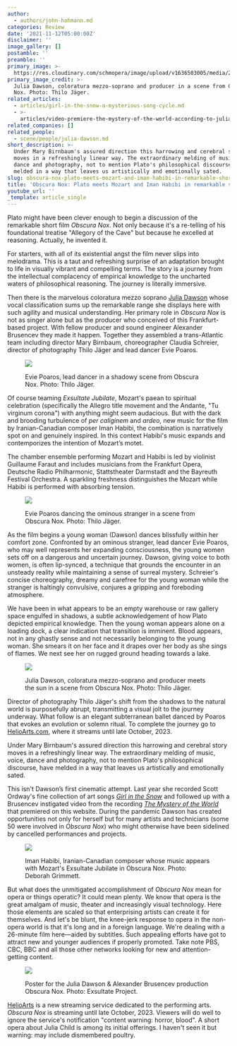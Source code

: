 ```yaml
---
author:
  - authors/john-hohmann.md
categories: Review
date: '2021-11-12T05:00:00Z'
disclaimer: ''
image_gallery: []
postamble: ''
preamble: ''
primary_image: >-
  https://res.cloudinary.com/schmopera/image/upload/v1636503005/media/2021/11/sqObscuraNox_ivrojz.jpg
primary_image_credit: >-
  Julia Dawson, coloratura mezzo-soprano and producer in a scene from Obscura
  Nox. Photo: Thilo Jäger.
related_articles:
  - articles/girl-in-the-snow-a-mysterious-song-cycle.md
  - >-
    articles/video-premiere-the-mystery-of-the-world-according-to-julia-dawson.md
related_companies: []
related_people:
  - scene/people/julia-dawson.md
short_description: >-
  Under Mary Birnbaum's assured direction this harrowing and cerebral story
  moves in a refreshingly linear way. The extraordinary melding of music, voice,
  dance and photography, not to mention Plato's philosophical discourse, have
  melded in a way that leaves us artistically and emotionally sated.
slug: obscura-nox-plato-meets-mozart-and-iman-habibi-in-remarkable-short-film
title: 'Obscura Nox: Plato meets Mozart and Iman Habibi in remarkable short film'
youtube_url: ''
_template: article_single
---
```


Plato might have been clever enough to begin a discussion of the remarkable short film _Obscura Nox_. Not only because it's a re-telling of his foundational treatise "Allegory of the Cave" but because he excelled at reasoning. Actually, he invented it.

For starters, with all of its existential angst the film never slips into melodrama. This is a taut and refreshing surprise of an adaptation brought to life in visually vibrant and compelling terms. The story is a journey from the intellectual complacency of empirical knowledge to the uncharted waters of philosophical reasoning. The journey is literally immersive.

Then there is the marvelous coloratura mezzo soprano [Julia Dawson](/scene/people/julia-dawson/) whose vocal classification sums up the remarkable range she displays here with such agility and musical understanding. Her primary role in _Obscura Nox_ is not as singer alone but as the producer who conceived of this Frankfurt-based project. With fellow producer and sound engineer Alexander Brusencev they made it happen. Together they assembled a trans-Atlantic team including director Mary Birnbaum, choreographer Claudia Schreier, director of photography Thilo Jäger and lead dancer Evie Poaros.

<figure data-type="image">

![](https://res.cloudinary.com/schmopera/image/upload/v1636503063/media/2021/11/ObscuraNox_2_sflznh.jpg)

<figcaption>Evie Poaros, lead dancer in a shadowy scene from Obscura Nox. Photo: Thilo Jäger.</figcaption>  
</figure>

Of course teaming _Exsultate Jubilate_, Mozart's paean to spiritual celebration (specifically the Allegro title movement and the Andante, "Tu virginum corona") with anything might seem audacious. But with the dark and brooding turbulence of _per caliginem_ and _ardeo_, new music for the film by Iranian-Canadian composer Iman Habibi, the combination is narratively spot on and genuinely inspired. In this context Habibi's music expands and contemporizes the intention of Mozart’s motet.

The chamber ensemble performing Mozart and Habibi is led by violinist Guillaume Faraut and includes musicians from the Frankfurt Opera, Deutsche Radio Philharmonic, Stattstheater Darmstadt and the Bayreuth Festival Orchestra. A sparkling freshness distinguishes the Mozart while Habibi is performed with absorbing tension.

<figure data-type="image">

![](https://res.cloudinary.com/schmopera/image/upload/v1636503082/media/2021/11/ObscuraNox_3_cdfmmj.jpg)

<figcaption>Evie Poaros dancing the ominous stranger in a scene from Obscura Nox. Photo: Thilo Jäger.</figcaption>  
</figure>

As the film begins a young woman (Dawson) dances blissfully within her comfort zone. Confronted by an ominous stranger, lead dancer Evie Poaros, who may well represents her expanding consciousness, the young women sets off on a dangerous and uncertain journey. Dawson, giving voice to both women, is often lip-synced, a technique that grounds the encounter in an unsteady reality while maintaining a sense of surreal mystery. Schreier's concise choreography, dreamy and carefree for the young woman while the stranger is haltingly convulsive, conjures a gripping and foreboding atmosphere.

We have been in what appears to be an empty warehouse or raw gallery space engulfed in shadows, a subtle acknowledgement of how Plato depicted empirical knowledge. Then the young woman appears alone on a loading dock, a clear indication that transition is imminent. Blood appears, not in any ghastly sense and not necessarily belonging to the young woman. She smears it on her face and it drapes over her body as she sings of flames. We next see her on rugged ground heading towards a lake.

<figure data-type="image">

![](https://res.cloudinary.com/schmopera/image/upload/v1636503125/media/2021/11/ObscuraNox_4_mlbozw.jpg)

<figcaption>Julia Dawson, coloratura mezzo-soprano and producer meets the sun in a scene from Obscura Nox. Photo: Thilo Jäger.</figcaption>  
</figure>

Director of photography Thilo Jäger's shift from the shadows to the natural world is purposefully abrupt, transmitting a visual jolt to the journey underway. What follow is an elegant subterranean ballet danced by Poaros that evokes an evolution or solemn ritual. To complete the journey go to [HelioArts.com](https://helioarts.com/), where it streams until late October, 2023.

Under Mary Birnbaum's assured direction this harrowing and cerebral story moves in a refreshingly linear way. The extraordinary melding of music, voice, dance and photography, not to mention Plato's philosophical discourse, have melded in a way that leaves us artistically and emotionally sated.

This isn't Dawson’s first cinematic attempt. Last year she recorded Scott Ordway's fine collection of art songs [_Girl in the Snow_](/girl-in-the-snow-a-mysterious-song-cycle/) and followed up with a Brusencev instigated video from the recording [_The Mystery of the World_](/video-premiere-the-mystery-of-the-world-according-to-julia-dawson/) that premiered on this website. During the pandemic Dawson has created opportunities not only for herself but for many artists and technicians (some 50 were involved in _Obscura Nox_) who might otherwise have been sidelined by cancelled performances and projects.

<figure data-type="image">

![](https://res.cloudinary.com/schmopera/image/upload/v1636503153/media/2021/11/ObscuraNox_5_pulth7.jpg)

<figcaption>Iman Habibi, Iranian-Canadian composer whose music appears with Mozart's Exsultate Jubilate in Obscura Nox. Photo: Deborah Grimmett.</figcaption>  
</figure>

But what does the unmitigated accomplishment of _Obscura Nox_ mean for opera or things operatic? It could mean plenty. We know that opera is the great amalgam of music, theater and increasingly visual technology. Here those elements are scaled so that enterprising artists can create it for themselves. And let's be blunt, the knee-jerk response to opera in the non-opera world is that it's long and in a foreign language. We're dealing with a 26-minute film here—aided by subtitles. Such appealing efforts have got to attract new and younger audiences if properly promoted. Take note PBS, CBC, BBC and all those other networks looking for new and attention-getting content.

<figure data-type="image">

![](https://res.cloudinary.com/schmopera/image/upload/v1636503161/media/2021/11/ObscuraNox_Poster_mbchmb.jpg)

<figcaption>Poster for the Julia Dawson & Alexander Brusencev production Obscura Nox. Photo: Exsultate Project.</figcaption>  
</figure>

[HelioArts](https://helioarts.com/) is a new streaming service dedicated to the performing arts. _Obscura Nox_ is streaming until late October, 2023. Viewers will do well to ignore the service's notification "content warning: horror, blood". A short opera about Julia Child is among its initial offerings. I haven't seen it but warning: may include dismembered poultry.
